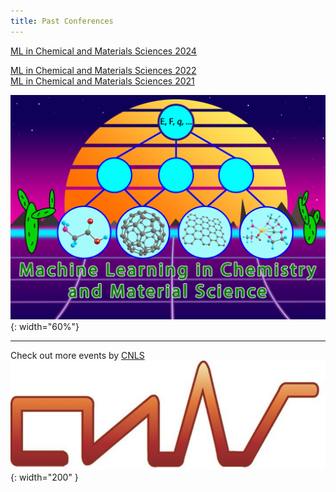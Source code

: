 ```yaml
---
title: Past Conferences
---
```


<!-- {:. style="text-align: center"}  -->
[ML in Chemical and Materials Sciences 2024](https://mlcm-25.github.io/mlcm-24) 








[ML in Chemical and Materials Sciences 2022](https://web.cvent.com/event/98d693ec-2328-4e76-bf46-c88d714cb55a/summary)     
[ML in Chemical and Materials Sciences 2021](https://web.cvent.com/event/5e804abe-b0bb-4c3e-b5f8-94df8cd75147/summary)    

![](/assets/past_events/2023-logo.jpg){: width="60%"}

--------------------       
Check out more events by [CNLS](https://cnls.lanl.gov/External/Conferences.php)    
![](/assets/CNLS_logo.jpg){: width="200" }
